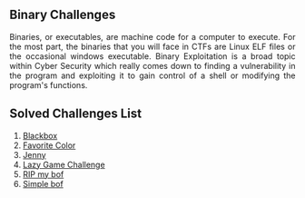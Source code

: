 ## Binary Challenges

<p align = "justify">
Binaries, or executables, are machine code for a computer to execute. For the most part, the binaries that you will face in CTFs are Linux ELF files or the occasional windows executable. Binary Exploitation is a broad topic within Cyber Security which really comes down to finding a vulnerability in the program and exploiting it to gain control of a shell or modifying the program's functions.
  </p>
  
## Solved Challenges List

1. [Blackbox](https://github.com/rishitsaiya/CTFlearn-Writeups/tree/master/Binary/Blackbox)
2. [Favorite Color](https://github.com/rishitsaiya/CTFlearn-Writeups/tree/master/Binary/Favorite%20Color)
3. [Jenny](https://github.com/rishitsaiya/CTFlearn-Writeups/tree/master/Binary/Jenny)
4. [Lazy Game Challenge](https://github.com/rishitsaiya/CTFlearn-Writeups/tree/master/Binary/Lazy%20Game%20Challenge)
5. [RIP my bof](https://github.com/rishitsaiya/CTFlearn-Writeups/tree/master/Binary/RIP%20my%20bof)
6. [Simple bof](https://github.com/rishitsaiya/CTFlearn-Writeups/tree/master/Binary/Simple%20bof)
